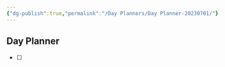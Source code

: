 ```yaml
---
{"dg-publish":true,"permalink":"/Day Planners/Day Planner-20230701/"}
---
```


## Day Planner
- [ ] 